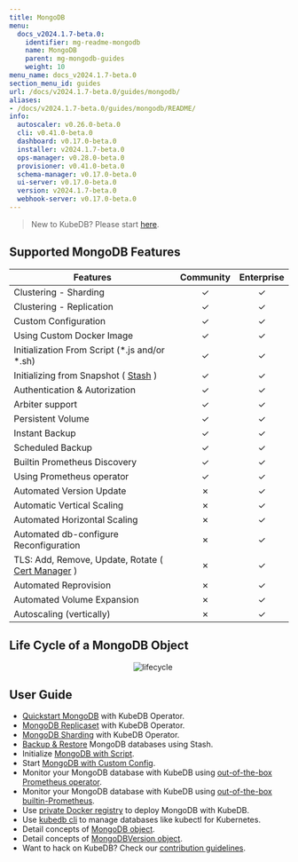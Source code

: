 ```yaml
---
title: MongoDB
menu:
  docs_v2024.1.7-beta.0:
    identifier: mg-readme-mongodb
    name: MongoDB
    parent: mg-mongodb-guides
    weight: 10
menu_name: docs_v2024.1.7-beta.0
section_menu_id: guides
url: /docs/v2024.1.7-beta.0/guides/mongodb/
aliases:
- /docs/v2024.1.7-beta.0/guides/mongodb/README/
info:
  autoscaler: v0.26.0-beta.0
  cli: v0.41.0-beta.0
  dashboard: v0.17.0-beta.0
  installer: v2024.1.7-beta.0
  ops-manager: v0.28.0-beta.0
  provisioner: v0.41.0-beta.0
  schema-manager: v0.17.0-beta.0
  ui-server: v0.17.0-beta.0
  version: v2024.1.7-beta.0
  webhook-server: v0.17.0-beta.0
---
```


> New to KubeDB? Please start [here](/docs/v2024.1.7-beta.0/README).

## Supported MongoDB Features


| Features                                                                           | Community | Enterprise |
|------------------------------------------------------------------------------------|:---------:|:----------:|
| Clustering - Sharding                                                              | &#10003;  |  &#10003;  |
| Clustering - Replication                                                           | &#10003;  |  &#10003;  |
| Custom Configuration                                                               | &#10003;  |  &#10003;  |
| Using Custom Docker Image                                                          | &#10003;  |  &#10003;  |
| Initialization From Script (\*.js and/or \*.sh)                                    | &#10003;  |  &#10003;  |
| Initializing from Snapshot ( [Stash](https://stash.run/) )                         | &#10003;  |  &#10003;  |
| Authentication & Autorization                                                      | &#10003;  |  &#10003;  |
| Arbiter support                                                                    | &#10003;  |  &#10003;  |
| Persistent Volume                                                                  | &#10003;  |  &#10003;  |
| Instant Backup                                                                     | &#10003;  |  &#10003;  |
| Scheduled Backup                                                                   | &#10003;  |  &#10003;  |
| Builtin Prometheus Discovery                                                       | &#10003;  |  &#10003;  |
| Using Prometheus operator                                                          | &#10003;  |  &#10003;  |
| Automated Version Update                                                           | &#10007;  |  &#10003;  |
| Automatic Vertical Scaling                                                         | &#10007;  |  &#10003;  |
| Automated Horizontal Scaling                                                       | &#10007;  |  &#10003;  |
| Automated db-configure Reconfiguration                                             | &#10007;  |  &#10003;  |
| TLS: Add, Remove, Update, Rotate ( [Cert Manager](https://cert-manager.io/docs/) ) | &#10007;  |  &#10003;  |
| Automated Reprovision                                                              | &#10007;  |  &#10003;  |
| Automated Volume Expansion                                                         | &#10007;  |  &#10003;  |
| Autoscaling (vertically)                                                           | &#10007;  |  &#10003;  |


## Life Cycle of a MongoDB Object

<p align="center">
  <img alt="lifecycle"  src="/docs/v2024.1.7-beta.0/images/mongodb/quick-start.png">
</p>

## User Guide

- [Quickstart MongoDB](/docs/v2024.1.7-beta.0/guides/mongodb/quickstart/quickstart) with KubeDB Operator.
- [MongoDB Replicaset](/docs/v2024.1.7-beta.0/guides/mongodb/clustering/replicaset) with KubeDB Operator.
- [MongoDB Sharding](/docs/v2024.1.7-beta.0/guides/mongodb/clustering/sharding) with KubeDB Operator.
- [Backup & Restore](/docs/v2024.1.7-beta.0/guides/mongodb/backup/overview/) MongoDB databases using Stash.
- Initialize [MongoDB with Script](/docs/v2024.1.7-beta.0/guides/mongodb/initialization/using-script).
- Start [MongoDB with Custom Config](/docs/v2024.1.7-beta.0/guides/mongodb/configuration/using-config-file).
- Monitor your MongoDB database with KubeDB using [out-of-the-box Prometheus operator](/docs/v2024.1.7-beta.0/guides/mongodb/monitoring/using-prometheus-operator).
- Monitor your MongoDB database with KubeDB using [out-of-the-box builtin-Prometheus](/docs/v2024.1.7-beta.0/guides/mongodb/monitoring/using-builtin-prometheus).
- Use [private Docker registry](/docs/v2024.1.7-beta.0/guides/mongodb/private-registry/using-private-registry) to deploy MongoDB with KubeDB.
- Use [kubedb cli](/docs/v2024.1.7-beta.0/guides/mongodb/cli/cli) to manage databases like kubectl for Kubernetes.
- Detail concepts of [MongoDB object](/docs/v2024.1.7-beta.0/guides/mongodb/concepts/mongodb).
- Detail concepts of [MongoDBVersion object](/docs/v2024.1.7-beta.0/guides/mongodb/concepts/catalog).
- Want to hack on KubeDB? Check our [contribution guidelines](/docs/v2024.1.7-beta.0/CONTRIBUTING).

